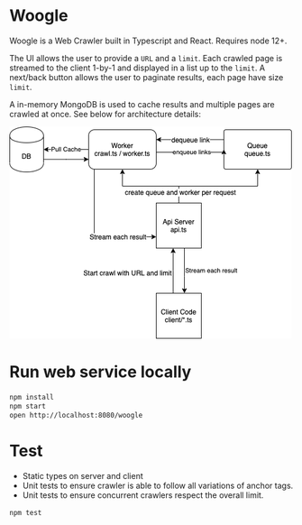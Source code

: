 # Woogle

Woogle is a Web Crawler built in Typescript and React. Requires node 12+.

The UI allows the user to provide a `URL` and a `limit`. Each crawled page is streamed to the client 1-by-1 and displayed in a list up to the `limit`. A next/back button allows the user to paginate results, each page have size `limit`.

A in-memory MongoDB is used to cache results and multiple pages are crawled at once. See below for architecture details:

![architecture diagram](https://github.com/sfarthin/woogle/blob/master/arch.png?raw=true)

# Run web service locally

```
npm install
npm start
open http://localhost:8080/woogle
```

# Test

- Static types on server and client
- Unit tests to ensure crawler is able to follow all variations of anchor tags.
- Unit tests to ensure concurrent crawlers respect the overall limit.

```
npm test
```
